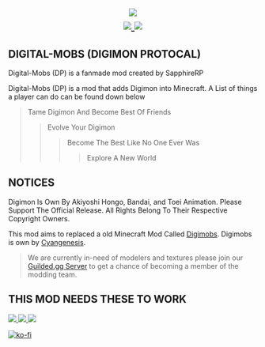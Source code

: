 <h1 align="center">
    <img src="https://i.imgur.com/nbv6vde.png">
    <br>
    <a href="https://modrinth.com/mod/digital-mobs(dp)">
        <img src="https://img.shields.io/badge/-Modrinth-gray?style=for-the-badge&labelColor=blue&labelWidth=15&logo=appveyor&logoColor=white">
    <a href="">
        <img src="https://img.shields.io/badge/-Mod Version 0.0.3 Dev Build-gray?style=for-the-badge&labelColor=blue&labelWidth=15&logo=appveyor&logoColor=white">
    </a>
</h1>
    
## DIGITAL-MOBS (DIGIMON PROTOCAL)
Digital-Mobs (DP) is a fanmade mod created by SapphireRP

Digital-Mobs (DP) is a mod that adds Digimon into Minecraft.
A List of things a player can do can be found down below

>Tame Digimon And Become Best Of Friends
>>Evolve Your Digimon
>>>Become The Best Like No One Ever Was
>>>>Explore A New World

## NOTICES
Digimon Is Own By Akiyoshi Hongo, Bandai, and Toei Animation. Please Support The Official Release.
All Rights Belong To Their Respective Copyright Owners.

This mod aims to replaced a old Minecraft Mod Called [Digimobs](https://www.curseforge.com/minecraft/mc-mods/digimobs).
Digimobs is own by [Cyangenesis](https://www.curseforge.com/members/cyangenesis/).


>We are currently in-need of modelers and textures please join our [Guilded.gg Server](https://www.guilded.gg/i/E0LdPJqE) to get a chance of becoming a member of the modding team.

## THIS MOD NEEDS THESE TO WORK
   <a href="https://fabricmc.net/">
        <img src="https://img.shields.io/badge/-FabricMC-gray?style=for-the-badge&labelColor=blue&labelWidth=15&logo=appveyor&logoColor=white">
    <a>
   <a href="https://github.com/bernie-g/geckolib">
        <img src="https://img.shields.io/badge/-GeckoLib-gray?style=for-the-badge&labelColor=blue&labelWidth=15&logo=appveyor&logoColor=white">
    <a>
   <a href="https://github.com/wisp-forest/owo-lib">
        <img src="https://img.shields.io/badge/-OWOLib-gray?style=for-the-badge&labelColor=blue&labelWidth=15&logo=appveyor&logoColor=white">
    <a>
        
[![ko-fi](https://ko-fi.com/img/githubbutton_sm.svg)](https://ko-fi.com/Z8Z5EYEDE)
